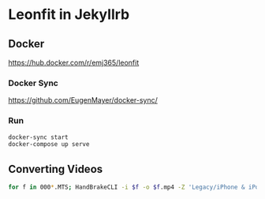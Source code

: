 # Leonfit in Jekyllrb

## Docker

https://hub.docker.com/r/emj365/leonfit

### Docker Sync

https://github.com/EugenMayer/docker-sync/

### Run

```bash
docker-sync start
docker-compose up serve
```

## Converting Videos

```bash
for f in 000*.MTS; HandBrakeCLI -i $f -o $f.mp4 -Z 'Legacy/iPhone & iPod touch';
```
